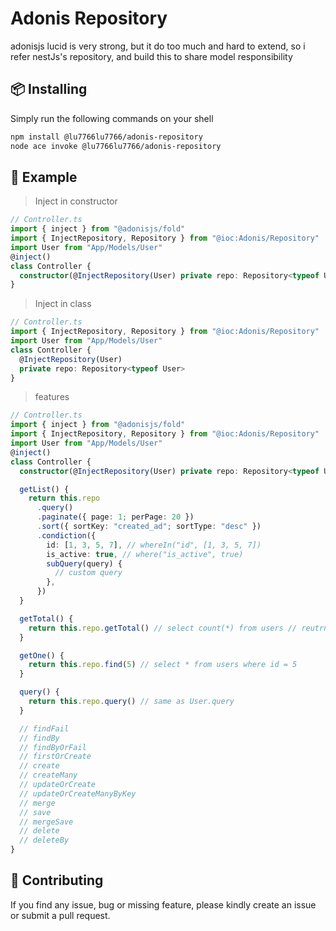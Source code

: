 # Adonis Repository

adonisjs lucid is very strong, but it do too much and hard to extend, so i refer nestJs's repository, and build this to share model responsibility

## 📦 Installing

Simply run the following commands on your shell

```bash
npm install @lu7766lu7766/adonis-repository
node ace invoke @lu7766lu7766/adonis-repository
```

## 📌 Example

> Inject in constructor

```ts
// Controller.ts
import { inject } from "@adonisjs/fold"
import { InjectRepository, Repository } from "@ioc:Adonis/Repository"
import User from "App/Models/User"
@inject()
class Controller {
  constructor(@InjectRepository(User) private repo: Repository<typeof User>) {}
}
```

> Inject in class

```ts
// Controller.ts
import { InjectRepository, Repository } from "@ioc:Adonis/Repository"
import User from "App/Models/User"
class Controller {
  @InjectRepository(User)
  private repo: Repository<typeof User>
}
```

> features

```ts
// Controller.ts
import { inject } from "@adonisjs/fold"
import { InjectRepository, Repository } from "@ioc:Adonis/Repository"
import User from "App/Models/User"
@inject()
class Controller {
  constructor(@InjectRepository(User) private repo: Repository<typeof User>) {}

  getList() {
    return this.repo
      .query()
      .paginate({ page: 1; perPage: 20 })
      .sort({ sortKey: "created_ad"; sortType: "desc" })
      .condiction({
        id: [1, 3, 5, 7], // whereIn("id", [1, 3, 5, 7])
        is_active: true, // where("is_active", true)
        subQuery(query) {
          // custom query
        },
      })
  }

  getTotal() {
    return this.repo.getTotal() // select count(*) from users // reutrn number
  }

  getOne() {
    return this.repo.find(5) // select * from users where id = 5
  }

  query() {
    return this.repo.query() // same as User.query
  }

  // findFail
  // findBy
  // findByOrFail
  // firstOrCreate
  // create
  // createMany
  // updateOrCreate
  // updateOrCreateManyByKey
  // merge
  // save
  // mergeSave
  // delete
  // deleteBy
}
```

## 📝 Contributing

If you find any issue, bug or missing feature, please kindly create an issue or submit a pull request.
